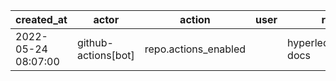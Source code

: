 |          created_at | actor               | action               | user | repo                  |
| ------------------- | ------------------- | -------------------- | ---- | --------------------- |
| 2022-05-24 08:07:00 | github-actions[bot] | repo.actions_enabled |      | hyperledger/besu-docs |
